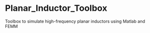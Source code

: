 # Planar_Inductor_Toolbox
Toolbox to simulate high-frequency planar inductors using Matlab and FEMM
